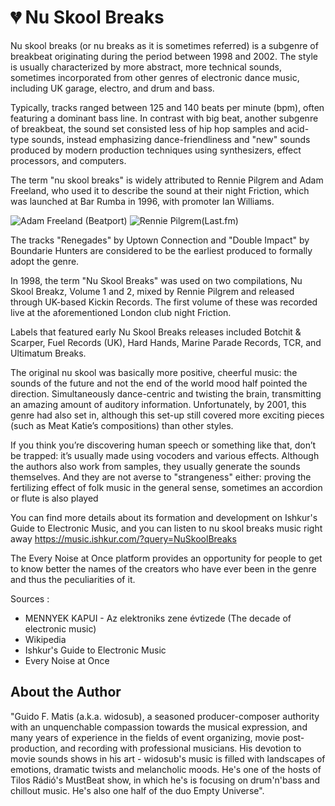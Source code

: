# 💔 Nu Skool Breaks

Nu skool breaks (or nu breaks as it is sometimes referred) is a subgenre of
breakbeat originating during the period between 1998 and 2002. The style is
usually characterized by more abstract, more technical sounds, sometimes
incorporated from other genres of electronic dance music, including UK garage,
electro, and drum and bass.

Typically, tracks ranged between 125 and 140 beats per minute (bpm), often
featuring a dominant bass line. In contrast with big beat, another subgenre of
breakbeat, the sound set consisted less of hip hop samples and acid-type sounds,
instead emphasizing dance-friendliness and "new" sounds produced by modern
production techniques using synthesizers, effect processors, and computers.

The term "nu skool breaks" is widely attributed to Rennie Pilgrem and Adam
Freeland, who used it to describe the sound at their night Friction, which was
launched at Bar Rumba in 1996, with promoter Ian Williams.

![Adam Freeland (Beatport)](_static/images/schoolbreaks/a1.png)
![Rennie Pilgrem(Last.fm)](_static/images/schoolbreaks/a2.png)

The tracks "Renegades" by Uptown Connection and "Double Impact" by Boundarie
Hunters are considered to be the earliest produced to formally adopt the genre.

In 1998, the term "Nu Skool Breaks" was used on two compilations, Nu Skool
Breakz, Volume 1 and 2, mixed by Rennie Pilgrem and released through UK-based
Kickin Records. The first volume of these was recorded live at the
aforementioned London club night Friction.

Labels that featured early Nu Skool Breaks releases included Botchit & Scarper,
Fuel Records (UK), Hard Hands, Marine Parade Records, TCR, and Ultimatum Breaks.

The original nu skool was basically more positive, cheerful music: the sounds of
the future and not the end of the world mood half pointed the direction.
Simultaneously dance-centric and twisting the brain, transmitting an amazing
amount of auditory information. Unfortunately, by 2001, this genre had also set
in, although this set-up still covered more exciting pieces (such as Meat
Katie’s compositions) than other styles.

If you think you’re discovering human speech or something like that, don’t be
trapped: it’s usually made using vocoders and various effects. Although the
authors also work from samples, they usually generate the sounds themselves. And
they are not averse to "strangeness" either: proving the fertilizing effect of
folk music in the general sense, sometimes an accordion or flute is also played

You can find more details about its formation and development on Ishkur's Guide
to Electronic Music, and you can listen to nu skool breaks music right away
<https://music.ishkur.com/?query=NuSkoolBreaks>

The Every Noise at Once platform provides an opportunity for people to get to
know better the names of the creators who have ever been in the genre and thus
the peculiarities of it.

Sources :

- MENNYEK KAPUI - Az elektroniks zene évtizede (The decade of electronic music)
- Wikipedia
- Ishkur's Guide to Electronic Music
- Every Noise at Once

## About the Author

"Guido F. Matis (a.k.a. widosub), a seasoned producer-composer authority with an
unquenchable compassion towards the musical expression, and many years of
experience in the fields of event organizing, movie post-production, and
recording with professional musicians. His devotion to movie sounds shows in his
art - widosub's music is filled with landscapes of emotions, dramatic twists and
melancholic moods. He's one of the hosts of Tilos Rádió's MustBeat show, in
which he's is focusing on drum'n'bass and chillout music. He's also one half of
the duo Empty Universe".
